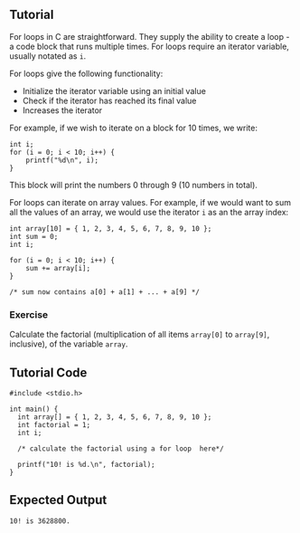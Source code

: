 Tutorial
--------

For loops in C are straightforward. They supply the ability to create a loop - a code block that runs multiple times. 
For loops require an iterator variable, usually notated as `i`.

For loops give the following functionality:

* Initialize the iterator variable using an initial value
* Check if the iterator has reached its final value
* Increases the iterator

For example, if we wish to iterate on a block for 10 times, we write:

    int i;
    for (i = 0; i < 10; i++) {
        printf("%d\n", i);
    }

This block will print the numbers 0 through 9 (10 numbers in total).

For loops can iterate on array values. For example, if we would want to sum all the values of an array, we would use
the iterator `i` as an the array index:

    int array[10] = { 1, 2, 3, 4, 5, 6, 7, 8, 9, 10 };
    int sum = 0;
    int i;
    
    for (i = 0; i < 10; i++) {
        sum += array[i];
    }

    /* sum now contains a[0] + a[1] + ... + a[9] */

### Exercise

Calculate the factorial (multiplication of all items `array[0]` to `array[9]`, inclusive), of the variable `array`.

Tutorial Code
-------------

	#include <stdio.h>
	
	int main() {
	  int array[] = { 1, 2, 3, 4, 5, 6, 7, 8, 9, 10 };
	  int factorial = 1;
	  int i;

	  /* calculate the factorial using a for loop  here*/
		
	  printf("10! is %d.\n", factorial);
	}

Expected Output
---------------

	10! is 3628800.